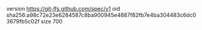 version https://git-lfs.github.com/spec/v1
oid sha256:a98c72e23e6284587c8ba900945e4887f82fb7e4ba304483c6dc03679fb5c02f
size 700
